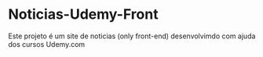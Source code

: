 # Noticias-Udemy-Front
  Este projeto é um site de noticias (only front-end) desenvolvimdo com ajuda dos cursos Udemy.com
